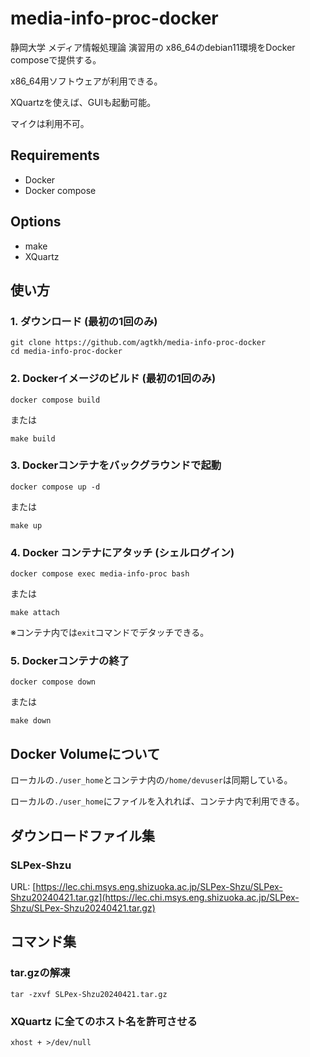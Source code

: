 # media-info-proc-docker

静岡大学 メディア情報処理論 演習用の x86_64のdebian11環境をDocker composeで提供する。

x86_64用ソフトウェアが利用できる。

XQuartzを使えば、GUIも起動可能。

マイクは利用不可。

## Requirements
- Docker
- Docker compose

## Options
- make
- XQuartz


## 使い方

### 1. ダウンロード (最初の1回のみ)

```
git clone https://github.com/agtkh/media-info-proc-docker
cd media-info-proc-docker
```

### 2. Dockerイメージのビルド (最初の1回のみ)

```
docker compose build
```

または

```
make build
```

### 3. Dockerコンテナをバックグラウンドで起動

```
docker compose up -d
```

または

```
make up
```

### 4. Docker コンテナにアタッチ (シェルログイン)

```
docker compose exec media-info-proc bash
```

または

```
make attach
```

※コンテナ内では`exit`コマンドでデタッチできる。

### 5. Dockerコンテナの終了

```
docker compose down
```

または

```
make down
```

## Docker Volumeについて

ローカルの`./user_home`とコンテナ内の`/home/devuser`は同期している。

ローカルの`./user_home`にファイルを入れれば、コンテナ内で利用できる。

## ダウンロードファイル集

### SLPex-Shzu

URL: [https://lec.chi.msys.eng.shizuoka.ac.jp/SLPex-Shzu/SLPex-Shzu20240421.tar.gz](https://lec.chi.msys.eng.shizuoka.ac.jp/SLPex-Shzu/SLPex-Shzu20240421.tar.gz)

## コマンド集

### tar.gzの解凍
```
tar -zxvf SLPex-Shzu20240421.tar.gz
```

### XQuartz に全てのホスト名を許可させる
```
xhost + >/dev/null
```
